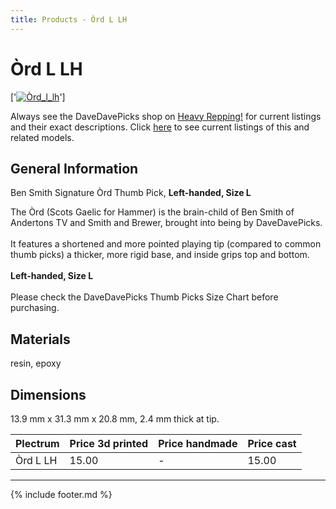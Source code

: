 ```yaml
---
title: Products - Òrd L LH
---
```

# Òrd L LH

['[![Òrd_l_lh](../../assets/images/òrd_l_lh_01.jpg)](../picks/òrd_l_lh)']

Always see the DaveDavePicks shop on [Heavy Repping!](https://www.heavyrepping.com/shop/store/davedavepicks/) for current listings and their exact descriptions. Click [here](https://heavyrepping.com/davedavepicks/?s=Òrd&post_type=product) to see current listings of this and related models.

## General Information
Ben Smith Signature Òrd Thumb Pick, **Left-handed, Size L**

The Òrd (Scots Gaelic for Hammer) is the brain-child of Ben Smith of Andertons TV and Smith and Brewer, brought into being by DaveDavePicks.<br/><br/>It features a shortened and more pointed playing tip (compared to common thumb picks) a thicker, more rigid base, and inside grips top and bottom.<br/><br/>**Left-handed, Size L**<br/><br/>Please check the DaveDavePicks Thumb Picks Size Chart before purchasing.

## Materials
resin, epoxy

## Dimensions
13.9 mm x 31.3 mm x 20.8 mm, 2.4 mm thick at tip.

| **Plectrum**                                        | **Price 3d printed**   | **Price handmade**   | **Price cast**   |
|:----------------------------------------------------|:-----------------------|:---------------------|:-----------------|
| Òrd L LH                                          | 15.00               | -             | 15.00         |

---

{% include footer.md %}